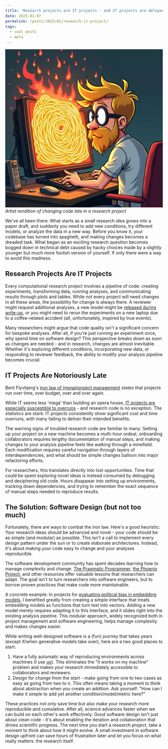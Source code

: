 ```yaml
---
title: 'Research projects are IT projects - and IT projects are delayed'
date: 2025-01-07
permalink: /posts/2025/01/research-it-project/
tags:
  - cool posts
  - meta
---
```

![Artist rendition of changing code late in a research project](/images/distressed-researcher.webp)
*Artist rendition of changing code late in a research project*

We've all been there: What starts as a small research idea grows into a paper draft, and suddenly you need to add new conditions, try different models, or analyze the data in a new way. Before you know it, your codebase has turned into spaghetti, and making changes becomes a dreaded task. What began as an exciting research question becomes bogged down in technical debt caused by hacky choices made by a slightly younger but much more foolish version of yourself. If only there were a way to avoid this madness.

## Research Projects Are IT Projects
Every computational research project involves a pipeline of code: creating experiments, transforming data, running analyses, and communicating results through plots and tables. While not every project will need changes in all these areas, the possibility for change is always there. A reviewer might request additional analyses, a new model might be [released during write-up](https://openai.com/index/gpt-4-research/), or you might need to rerun the experiments on a new laptop due to a coffee-related accident (all, unfortunately, inspired by true events).

Many researchers might argue that code quality isn't a significant concern for bespoke analyses. After all, if you're just running an experiment once, why spend time on software design? This perspective breaks down as soon as changes are needed - and in research, changes are almost inevitable. Whether it's exploring different conditions, incorporating new data, or responding to reviewer feedback, the ability to modify your analysis pipeline becomes crucial.

## IT Projects Are Notoriously Late
Bent Flyvbjerg's [iron law of (mega)project management](https://academic.oup.com/edited-volume/28080/chapter-abstract/212102359?redirectedFrom=fulltext) states that projects run over time, over budget, over and over again. 

While IT seems less 'mega' than building an opera house, [IT projects are especially susceptible to overruns](https://papers.ssrn.com/sol3/papers.cfm?abstract_id=4204819) - and research code is no exception. The statistics are stark: IT projects consistently show significant cost and time overruns, with many failing to deliver their intended benefits.

The warning signs of troubled research code are familiar to many: Setting up your project on a new machine becomes a multi-hour ordeal, onboarding collaborators requires lengthy documentation of manual steps, and making changes to your analysis pipeline feels like walking through a minefield. Each modification requires careful navigation through layers of interdependencies, and what should be simple changes balloon into major refactoring efforts.

For researchers, this translates directly into lost opportunities. Time that could be spent exploring novel ideas is instead consumed by debugging and deciphering old code. Hours disappear into setting up environments, tracking down dependencies, and trying to remember the exact sequence of manual steps needed to reproduce results.


## The Solution: Software Design (but not too much)
Fortunately, there are ways to combat the iron law. Here's a good heuristic: Your research ideas should be advanced and novel - your code should be as simple (and modular) as possible. This isn't a call to implement every design pattern under the sun or to create elaborate architectures. Instead, it's about making your code easy to change and your analyses reproducible.

The software development community has spent decades learning how to manage complexity and change. [The Pragmatic Programmer](https://pragprog.com/titles/tpp20/the-pragmatic-programmer-20th-anniversary-edition/), [the Phoenix Project](https://www.amazon.com/Phoenix-Project-DevOps-Helping-Business/dp/0988262592), and other resources offer valuable lessons that researchers can adapt. The goal isn't to turn researchers into software engineers, but to borrow proven practices that make code more maintainable.

A concrete example: In projects for [evaluating political bias in embedding models](https://github.com/jhrystrom/wicked-fair), I benefited greatly from creating a simple interface that treats embedding models as functions that turn text into vectors. Adding a new model merely requires adapting it to this interface, and it slides right into the existing analysis pipeline. This modular approach, widely recognized both in project management and software engineering, helps manage complexity and makes changes easier.

While writing well-designed software is a (fun) journey that takes years (except if/when generative models take over), here are a two good places to start:
1. Have a fully automatic way of reproducing environments across machines (I use [uv](https://docs.astral.sh/uv/)). This eliminates the "it works on my machine" problem and makes your research immediately accessible to collaborators and reviewers.
2. Design for change from the start - make going from one to two cases as easy as going from two to n. This often means taking a moment to think about abstraction when you create an addition. Ask yourself: "How can I make it simple to add yet another condition/model/metric here?"

These practices not only save time but also make your research more reproducible and cumulative. After all, science advances faster when we can build on each other's work effectively. Good software design isn't just about clean code - it's about enabling the iteration and collaboration that drives scientific progress.
The next time you start a research project, take a moment to think about how it might evolve. A small investment in software design upfront can save hours of frustration later and let you focus on what really matters: the research itself.

